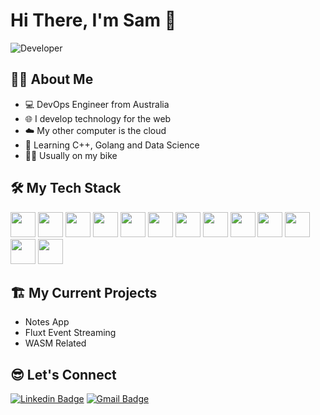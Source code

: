 # Hi There, I'm Sam 👋

<div>
    <img src="https://media1.giphy.com/media/v1.Y2lkPTc5MGI3NjExaTdraWZmdjczd3QwZzA3bTR6cng3aWg0bWYwbnNrNHJlbnF3bzZpdSZlcD12MV9pbnRlcm5hbF9naWZfYnlfaWQmY3Q9Zw/qgQUggAC3Pfv687qPC/giphy.gif" alt="Developer">
</div>

## 🧑‍💻 About Me
- 💻 DevOps Engineer from Australia
- 🌐 I develop technology for the web
- ☁️ My other computer is the cloud
- 🏫 Learning C++, Golang and Data Science
- 🚴‍♂️ Usually on my bike

## 🛠️ My Tech Stack
<div>
    <img src="https://cdn.jsdelivr.net/gh/devicons/devicon@latest/icons/python/python-original.svg" width="40" height="40" />
    <img src="https://cdn.jsdelivr.net/gh/devicons/devicon@latest/icons/javascript/javascript-original.svg" width="40" height="40" />
    <img src="https://cdn.jsdelivr.net/gh/devicons/devicon@latest/icons/typescript/typescript-original.svg" width="40" height="40" />
    <img src="https://cdn.jsdelivr.net/gh/devicons/devicon@latest/icons/nodejs/nodejs-original.svg" width="40" height="40" />
    <img src="https://cdn.jsdelivr.net/gh/devicons/devicon@latest/icons/react/react-original.svg" width="40" height="40" />
    <img src="https://cdn.jsdelivr.net/gh/devicons/devicon@latest/icons/nextjs/nextjs-original.svg" width="40" height="40" />
    <img src="https://cdn.jsdelivr.net/gh/devicons/devicon@latest/icons/java/java-original.svg" width="40" height="40" />
    <img src="https://cdn.jsdelivr.net/gh/devicons/devicon@latest/icons/amazonwebservices/amazonwebservices-plain-wordmark.svg" width="40" height="40" />
    <img src="https://cdn.jsdelivr.net/gh/devicons/devicon@latest/icons/azure/azure-original.svg" width="40" height="40" />
    <img src="https://cdn.jsdelivr.net/gh/devicons/devicon@latest/icons/ansible/ansible-original.svg" width="40" height="40" />
    <img src="https://cdn.jsdelivr.net/gh/devicons/devicon@latest/icons/kubernetes/kubernetes-original.svg" width="40" height="40" />
    <img src="https://cdn.jsdelivr.net/gh/devicons/devicon@latest/icons/apachespark/apachespark-original.svg" width="40" height="40" />
    <img src="https://cdn.jsdelivr.net/gh/devicons/devicon@latest/icons/hadoop/hadoop-original.svg" width="40" height="40" />
</div>

## 🏗️ My Current Projects

- Notes App
- Fluxt Event Streaming
- WASM Related

## 😎 Let's Connect
[![Linkedin Badge](https://img.shields.io/badge/Samuel%20Hornsey-blue?style=flat-square&logo=Linkedin&logoColor=white&link=https://www.linkedin.com/in/samuel-hornsey)](https://www.linkedin.com/in/samuel-hornsey) [![Gmail Badge](https://img.shields.io/badge/me@samuelhornsey.com-c14438?style=flat-square&logo=Gmail&logoColor=white&link=mailto:me@samuelhornsey.com)](mailto:me@samuelhornsey.com)
